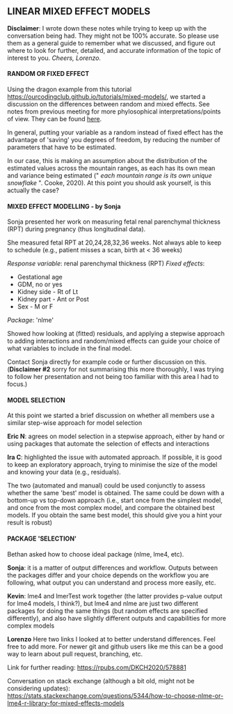 ## LINEAR MIXED EFFECT MODELS

**Disclaimer**: I wrote down these notes while trying to keep up with the conversation being had. They might not be 100% accurate. So please use them as a general guide to remember what we discussed, and figure out where to look for further, detailed, and accurate information of the topic of interest to you.
_Cheers, Lorenzo._

#### RANDOM OR FIXED EFFECT

Using the dragon example from this tutorial https://ourcodingclub.github.io/tutorials/mixed-models/, we started a discussion on the differences between random and mixed effects. See notes from previous meeting for more phylosophical interpretations/points of view. They can be found [here](https://codertsv.github.io/LMMs).

In general, putting your variable as a random instead of fixed effect has the advantage of 'saving' you degrees of freedom, by reducing the number of parameters that have to be estimated.

In our case, this is making an assumption about the distribution of the estimated values across the mountain ranges, as each has its own mean and variance being estimated (" _each mountain range is its own unique snowflake_ ". Cooke, 2020). At this point you should ask yourself, is this actually the case?

#### MIXED EFFECT MODELLING - by Sonja 

Sonja presented her work on measuring fetal renal parenchymal thickness (RPT) during pregnancy (thus longitudinal data).

She measured fetal RPT at 20,24,28,32,36 weeks. Not always able to keep to schedule (e.g., patient misses a scan, birth at < 36 weeks)

_Response variable_: renal parenchymal thickness (RPT)
_Fixed effects_:
- Gestational age
- GDM, no or yes
- Kidney side - Rt of Lt
- Kidney part - Ant or Post
- Sex - M or F

_Package_: 'nlme'

Showed how looking at (fitted) residuals, and applying a stepwise approach to adding interactions and random/mixed effects can guide your choice of what variables to include in the final model. 

Contact Sonja directly for example code or further discussion on this. (**Disclaimer #2** sorry for not summarising this more thoroughly, I was trying to follow her presentation and not being too familiar with this area I had to focus.)

#### MODEL SELECTION

At this point we started a brief discussion on whether all members use a similar step-wise approach for model selection

**Eric N**: agrees on model selection in a stepwise approach, either by hand or using packages that automate the selection of effects and interactions

**Ira C**: highlighted the issue with automated approach. If possible, it is good to keep an exploratory approach, trying to minimise the size of the model and knowing your data (e.g., residuals).

The two (automated and manual) could be used conjunctly to assess whether the same 'best' model is obtained. The same could be down with a bottom-up vs top-down approach (i.e., start once from the simplest model, and once from the most complex model, and compare the obtained best models. If you obtain the same best model, this should give you a hint your result is robust)

#### PACKAGE 'SELECTION'

Bethan asked how to choose ideal package (nlme, lme4, etc).

**Sonja**: it is a matter of output differences and workflow. Outputs between the packages differ and your choice depends on the workflow you are following, what output you can understand and process more easily, etc.

**Kevin**: lme4 and lmerTest work together (the latter provides p-value output for lme4 models, I think?), but lme4 and nlme are just two different packages for doing the same things (but random effects are specified differently), and also have slightly different outputs and capabilities for more complex models

**Lorenzo**
Here two links I looked at to better understand differences. Feel free to add more. For newer git and github users like me this can be a good way to learn about pull request, branching, etc.

Link for further reading: https://rpubs.com/DKCH2020/578881

Conversation on stack exchange (although a bit old, might not be considering updates):
https://stats.stackexchange.com/questions/5344/how-to-choose-nlme-or-lme4-r-library-for-mixed-effects-models

